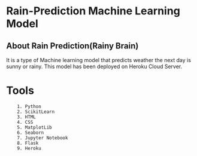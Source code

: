 # Rain-Prediction Machine Learning Model
## About Rain Prediction(Rainy Brain)
It is a type of Machine learning model that predicts weather the next day is sunny or rainy. This model has been deployed on Heroku Cloud Server.

# Tools
        1. Python 
        2. ScikitLearn
        3. HTML
        4. CSS
        5. MatplotLib
        6. Seaborn
        7. Jupyter Notebook
        8. Flask
        9. Heroku
        


 
